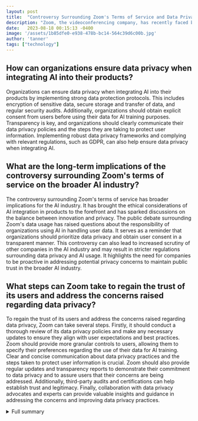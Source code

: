 ```yaml
---
layout: post
title:  "Controversy Surrounding Zoom's Terms of Service and Data Privacy"
description: "Zoom, the videoconferencing company, has recently faced backlash over its terms of service and the use of customer data for AI training. This article provides a summary of the controversy, the measures taken by Zoom, and the implications for data privacy."
date:   2023-08-18 00:15:13 -0400
image: '/assets/1b85dfe0-e938-478b-bc14-564c39d6c00b.jpg'
author: 'tanner'
tags: ["technology"]
---
```


## How can organizations ensure data privacy when integrating AI into their products?
Organizations can ensure data privacy when integrating AI into their products by implementing strong data protection protocols. This includes encryption of sensitive data, secure storage and transfer of data, and regular security audits. Additionally, organizations should obtain explicit consent from users before using their data for AI training purposes. Transparency is key, and organizations should clearly communicate their data privacy policies and the steps they are taking to protect user information. Implementing robust data privacy frameworks and complying with relevant regulations, such as GDPR, can also help ensure data privacy when integrating AI.

## What are the long-term implications of the controversy surrounding Zoom's terms of service on the broader AI industry?
The controversy surrounding Zoom's terms of service has broader implications for the AI industry. It has brought the ethical considerations of AI integration in products to the forefront and has sparked discussions on the balance between innovation and privacy. The public debate surrounding Zoom's data usage has raised questions about the responsibility of organizations using AI in handling user data. It serves as a reminder that organizations should prioritize data privacy and obtain user consent in a transparent manner. This controversy can also lead to increased scrutiny of other companies in the AI industry and may result in stricter regulations surrounding data privacy and AI usage. It highlights the need for companies to be proactive in addressing potential privacy concerns to maintain public trust in the broader AI industry.

## What steps can Zoom take to regain the trust of its users and address the concerns raised regarding data privacy?
To regain the trust of its users and address the concerns raised regarding data privacy, Zoom can take several steps. Firstly, it should conduct a thorough review of its data privacy policies and make any necessary updates to ensure they align with user expectations and best practices. Zoom should provide more granular controls to users, allowing them to specify their preferences regarding the use of their data for AI training. Clear and concise communication about data privacy practices and the steps taken to protect user information is crucial. Zoom should also provide regular updates and transparency reports to demonstrate their commitment to data privacy and to assure users that their concerns are being addressed. Additionally, third-party audits and certifications can help establish trust and legitimacy. Finally, collaboration with data privacy advocates and experts can provide valuable insights and guidance in addressing the concerns and improving data privacy practices.


<details>
        <summary>Full summary</summary>
<p>The controversy surrounding Zoom's terms of service and the use of customer data for AI training has sparked a growing public debate on the ethical implications of AI integration in products. After a recent update to its terms of service, Zoom faced backlash over the suggestion that customer content could be used for AI training without consent. However, the Chief Product Officer clarified that customer content is not used without consent and the terms and blog post were updated to emphasize this.</p>
<p>To address the privacy concerns raised, Zoom has introduced generative AI features on a free trial basis. This allows customers to decide whether or not to enable these features and share their content for product improvement. However, data privacy advocates and users have expressed concerns about the lack of comprehensive data privacy protections.</p>
<p>Zoom has made it clear that customer consent is required for using audio, video, or chat content for AI training. While the updated terms of service grant Zoom a license for various purposes, including AI training, Zoom has reassured users that it will not use customer content to train AI models without consent.</p>
<p>The controversy has led to organizations reevaluating their use of Zoom. Bellingcat, an investigative journalism website, has decided to stop using Zoom Pro and is seeking alternative platforms. Healthcare and education institutions have separate agreements with Zoom that supersede the online terms of service.</p>
<p>In conclusion, the controversy surrounding Zoom's terms of service highlights the growing scrutiny of AI and data privacy. It underscores the importance of clear communication and user consent when it comes to using customer data for AI training. Zoom has taken steps to address the concerns raised and is working towards building trust with its users. Efforts to comply with data protection regulations and provide control over cookies demonstrate Zoom's commitment to data privacy.</p>
</details>
